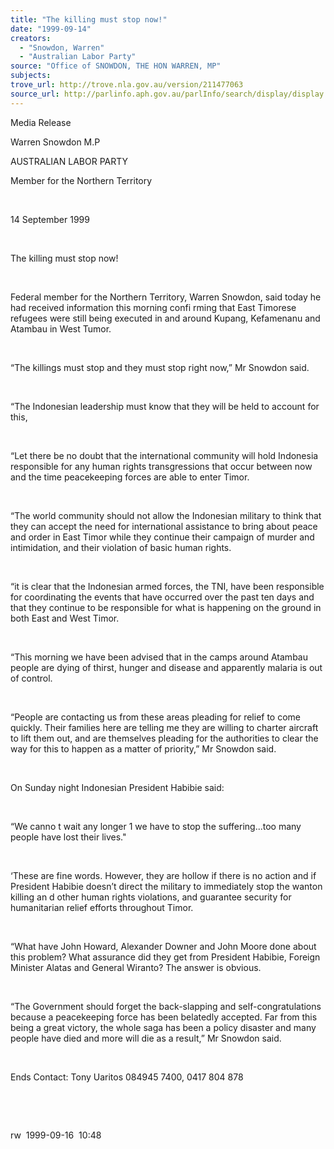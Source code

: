 ```yaml
---
title: "The killing must stop now!"
date: "1999-09-14"
creators:
  - "Snowdon, Warren"
  - "Australian Labor Party"
source: "Office of SNOWDON, THE HON WARREN, MP"
subjects:
trove_url: http://trove.nla.gov.au/version/211477063
source_url: http://parlinfo.aph.gov.au/parlInfo/search/display/display.w3p;query=Id%3A%22media/pressrel/H5F06%22
---
```


   

  Media Release

  Warren Snowdon M.P

  AUSTRALIAN LABOR PARTY

  Member for the Northern Territory

  

 14 September 1999

  

  The killing must stop now!

  

  Federal member for the Northern Territory, Warren Snowdon, said today 
he had received information this morning confi rming that East 
Timorese refugees were still being executed in and around Kupang, Kefamenanu 
and Atambau in West Tumor.

  

 “The killings must stop and they must stop right 
now,” Mr Snowdon said.

  

 “The Indonesian leadership must know that they will 
be held to account for this,

  

 “Let there be no doubt that the international community 
will hold Indonesia responsible for any human rights transgressions 
that occur between now and the time peacekeeping forces are able to 
enter Timor.

  

 “The world community should not allow the Indonesian 
military to think that they can accept the need for international assistance 
to bring about peace and order in East Timor while they continue their 
campaign of murder and intimidation, and their violation of basic human 
rights.

  

 “it is clear that the Indonesian armed forces, the 
TNI, have been responsible for coordinating the events that have occurred 
over the past ten days and that they continue to be responsible for 
what is happening on the ground in both East and West Timor.

  

 “This morning we have been advised that in the camps 
around Atambau people are dying of thirst, hunger and disease and apparently 
malaria is out of control.

  

 “People are contacting us from these areas pleading 
for relief to come quickly. Their families here are telling me they 
are willing to charter aircraft to lift them out, and are themselves 
pleading for the authorities to clear the way for this to happen as 
a matter of priority,” Mr Snowdon said.

  

 On Sunday night Indonesian President Habibie said:

  

  “We canno  t wait any longer  1  we have to stop the suffering...too 
many people have lost their lives."

  

  ‘These are fine words. However, they are hollow if there is no action 
and if President Habibie doesn’t direct the military to immediately 
stop the wanton killing an d other human rights violations, and 
guarantee security for humanitarian relief efforts throughout Timor.

  

 “What have John Howard, Alexander Downer and John 
Moore done about this problem? What assurance did they get from President 
Habibie, Foreign Minister Alatas and General Wiranto? The answer is 
obvious.

  

 “The Government should forget the back-slapping 
and self-congratulations because a peacekeeping force has been belatedly 
accepted. Far from this being a great victory, the whole saga has been 
a policy disaster and many people have died and more will die as a result,” 
Mr Snowdon said.

  

 Ends Contact: Tony Uaritos 084945 7400, 0417 804 878

  

  

  rw  1999-09-16  10:48

